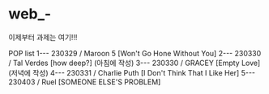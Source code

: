 # web_-
이제부터 과제는 여기!!!

POP list
1--- 230329 / Maroon 5 [Won't Go Hone Without You]
2--- 230330 / Tal Verdes [how deep?] (아침에 작성)
3--- 230330 / GRACEY [Empty Love] (저녁에 작성)
4--- 230331 / Charlie Puth [I Don't Think That I Like Her]
5--- 230403 / Ruel [SOMEONE ELSE'S PROBLEM]